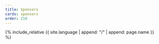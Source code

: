 ```yaml
---
title: Sponsors
cards: sponsors
order: 210
---
```

{% include_relative {{ site.language | append: "/" | append: page.name }} %}
